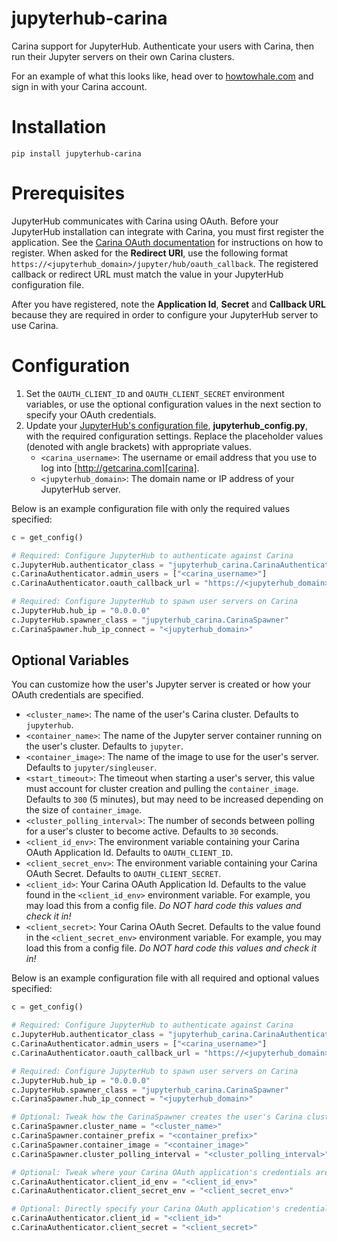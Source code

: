 # jupyterhub-carina
Carina support for JupyterHub. Authenticate your users with Carina, then run their Jupyter servers on their own Carina clusters.

For an example of what this looks like, head over to [howtowhale.com](https://howtowhale.com) and sign in with your Carina account.

# Installation
`pip install jupyterhub-carina`

# Prerequisites
JupyterHub communicates with Carina using OAuth. Before your JupyterHub installation can integrate with Carina, you must
first register the application. See the [Carina OAuth documentation][carina-oauth] for instructions on how to register. When asked for the **Redirect URI**, use the following format `https://<jupyterhub_domain>/jupyter/hub/oauth_callback`. The registered callback or redirect URL must match the value in your JupyterHub configuration file.

After you have registered, note the **Application Id**, **Secret** and **Callback URL** because they are required
in order to configure your JupyterHub server to use Carina.

# Configuration

1. Set the `OAUTH_CLIENT_ID` and `OAUTH_CLIENT_SECRET` environment variables, or use the optional configuration values in the next section to specify your OAuth credentials.
2. Update your [JupyterHub's configuration file][jupyterhub-config], **jupyterhub_config.py**, with the required configuration settings. Replace the placeholder values (denoted with angle brackets) with appropriate values.
    * `<carina_username>`: The username or email address that you use to log into [http://getcarina.com][carina].
    * `<jupyterhub_domain>`: The domain name or IP address of your JupyterHub server.

Below is an example configuration file with only the required values specified:

```python
c = get_config()

# Required: Configure JupyterHub to authenticate against Carina
c.JupyterHub.authenticator_class = "jupyterhub_carina.CarinaAuthenticator"
c.CarinaAuthenticator.admin_users = ["<carina_username>"]
c.CarinaAuthenticator.oauth_callback_url = "https://<jupyterhub_domain>/jupyter/hub/oauth_callback"

# Required: Configure JupyterHub to spawn user servers on Carina
c.JupyterHub.hub_ip = "0.0.0.0"
c.JupyterHub.spawner_class = "jupyterhub_carina.CarinaSpawner"
c.CarinaSpawner.hub_ip_connect = "<jupyterhub_domain>"
```

## Optional Variables
You can customize how the user's Jupyter server is created or how your OAuth credentials are specified.

* `<cluster_name>`: The name of the user's Carina cluster. Defaults to `jupyterhub`.
* `<container_name>`: The name of the Jupyter server container running on the user's cluster. Defaults to `jupyter`.
* `<container_image>`: The name of the image to use for the user's server. Defaults to `jupyter/singleuser`.
*  `<start_timeout>`: The timeout when starting a user's server, this value must account for cluster creation and
    pulling the `container_image`. Defaults to `300` (5 minutes), but may need to be increased depending on the
    size of `container_image`.
* `<cluster_polling_interval>`: The number of seconds between polling for a user's cluster to become active.
    Defaults to `30` seconds.
* `<client_id_env>`: The environment variable containing your Carina OAuth Application Id.
    Defaults to `OAUTH_CLIENT_ID`.
* `<client_secret_env>`: The environment variable containing your Carina OAuth Secret.
    Defaults to `OAUTH_CLIENT_SECRET`.
* `<client_id>`: Your Carina OAuth Application Id. Defaults to the value found in the `<client_id_env>` environment variable.
    For example, you may load this from a config file. _Do NOT hard code this values and check it in!_
* `<client_secret>`: Your Carina OAuth Secret. Defaults to the value found in the `<client_secret_env>` environment variable.
    For example, you may load this from a config file. _Do NOT hard code this values and check it in!_

Below is an example configuration file with all required and optional values specified:

```python
c = get_config()

# Required: Configure JupyterHub to authenticate against Carina
c.JupyterHub.authenticator_class = "jupyterhub_carina.CarinaAuthenticator"
c.CarinaAuthenticator.admin_users = ["<carina_username>"]
c.CarinaAuthenticator.oauth_callback_url = "https://<jupyterhub_domain>/jupyter/hub/oauth_callback"

# Required: Configure JupyterHub to spawn user servers on Carina
c.JupyterHub.hub_ip = "0.0.0.0"
c.JupyterHub.spawner_class = "jupyterhub_carina.CarinaSpawner"
c.CarinaSpawner.hub_ip_connect = "<jupyterhub_domain>"

# Optional: Tweak how the CarinaSpawner creates the user's Carina cluster and container
c.CarinaSpawner.cluster_name = "<cluster_name>"
c.CarinaSpawner.container_prefix = "<container_prefix>"
c.CarinaSpawner.container_image = "<container_image>"
c.CarinaSpawner.cluster_polling_interval = "<cluster_polling_interval>"

# Optional: Tweak where your Carina OAuth application's credentials are located
c.CarinaAuthenticator.client_id_env = "<client_id_env>"
c.CarinaAuthenticator.client_secret_env = "<client_secret_env>"

# Optional: Directly specify your Carina OAuth application's credentials
c.CarinaAuthenticator.client_id = "<client_id>"
c.CarinaAuthenticator.client_secret = "<client_secret>"
```

[carina]: http://getcarina.com
[carina-oauth]: https://getcarina.com/docs/reference/oauth-integration/#register-your-application
[jupyterhub-config]: http://jupyterhub.readthedocs.org/en/latest/getting-started.html#how-to-configure-jupyterhub